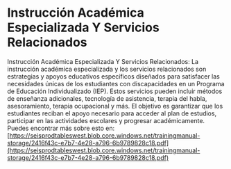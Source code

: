 # Instrucción Académica Especializada Y Servicios Relacionados
Instrucción Académica Especializada Y Servicios Relacionados: La instrucción académica especializada y los servicios relacionados son estrategias y apoyos educativos específicos diseñados para satisfacer las necesidades únicas de los estudiantes con discapacidades en un Programa de Educación Individualizado (IEP). Estos servicios pueden incluir métodos de enseñanza adicionales, tecnología de asistencia, terapia del habla, asesoramiento, terapia ocupacional y más. El objetivo es garantizar que los estudiantes reciban el apoyo necesario para acceder al plan de estudios, participar en las actividades escolares y progresar académicamente.
Puedes encontrar más sobre esto en: [https://seisprodtableswest.blob.core.windows.net/trainingmanual-storage/2416f43c-e7b7-4e28-a796-6b9789828c18.pdf](https://seisprodtableswest.blob.core.windows.net/trainingmanual-storage/2416f43c-e7b7-4e28-a796-6b9789828c18.pdf)